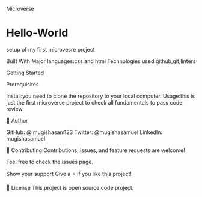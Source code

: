 
Microverse

# Hello-World
setup of my first microvesre project


Built With
Major languages:css and html
Technologies used:github,git,linters


Getting Started


Prerequisites

Install:you need to clone the repository  to your local computer.
Usage:this is just the first microverse project to check all fundamentals to pass code review.

👤 Author

GitHub: @ mugishasam123
Twitter: @mugishasamuel
LinkedIn: mugishasamuel

🤝 Contributing
Contributions, issues, and feature requests are welcome!

Feel free to check the issues page.

Show your support
Give a ⭐️ if you like this project!


📝 License
This project is open source code project.
